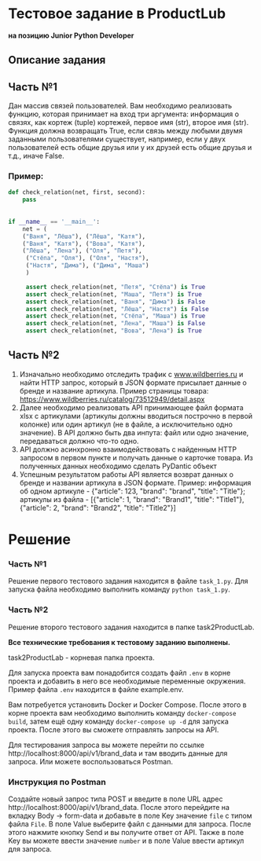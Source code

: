 # Тестовое задание в ProductLub 
**на позицию Junior Python Developer**


## Описание задания

## Часть №1

Дан массив связей пользователей. Вам необходимо реализовать функцию,
которая принимает на вход три аргумента: информация о связях, как кортеж (tuple)
кортежей, первое имя (str), второе имя (str). Функция должна возвращать True, если
связь между любыми двумя заданными пользователями существует, например, если у
двух пользователей есть общие друзья или у их друзей есть общие друзья и т.д., иначе
False.

### Пример:

```python
def check_relation(net, first, second):
    pass
    
    
if __name__ == '__main__':
    net = (
    ("Ваня", "Лёша"), ("Лёша", "Катя"),
    ("Ваня", "Катя"), ("Вова", "Катя"),
    ("Лёша", "Лена"), ("Оля", "Петя"),
     ("Стёпа", "Оля"), ("Оля", "Настя"),
     ("Настя", "Дима"), ("Дима", "Маша")
     )

     assert check_relation(net, "Петя", "Стёпа") is True
     assert check_relation(net, "Маша", "Петя") is True
     assert check_relation(net, "Ваня", "Дима") is False
     assert check_relation(net, "Лёша", "Настя") is False
     assert check_relation(net, "Стёпа", "Маша") is True
     assert check_relation(net, "Лена", "Маша") is False
     assert check_relation(net, "Вова", "Лена") is True
```

## Часть №2

1. Изначально необходимо отследить трафик с www.wildberries.ru и найти HTTP
запрос, который в JSON формате присылает данные о бренде и название
артикула. Пример страницы товара:
https://www.wildberries.ru/catalog/73512949/detail.aspx
2. Далее необходимо реализовать API принимающее файл формата xlsx с
артикулами (артикулы должны вводиться построчно в первой колонке) или
один артикул (не в файле, а исключительно одно значение). В API должно быть
два инпута: файл или одно значение, передаваться должно что-то одно.
3. API должно асинхронно взаимодействовать с найденным HTTP запросом в
первом пункте и получать данные о карточке товара. Из полученных данных
необходимо сделать PyDantic объект
4. Успешным результатом работы API является возврат данных о бренде и
названии артикула в JSON формате. Пример: информация об одном артикуле -
{"article": 123, "brand": "brand", "title": "Title"}; артикулы из файла - [{"article": 1,
"brand": "Brand1", "title": "Title1"}, {"article": 2, "brand": "Brand2", "title": "Title2"}]


# Решение

### Часть №1

  Решение первого тестового задания находится в файле `task_1.py`. Для запуска файла необходимо
    выполнить команду `python task_1.py`.
  

### Часть №2

  Решение второго тестового задания находится в папке task2ProductLab.

  **Все технические требования к тестовому заданию выполнены.**

  task2ProductLab - корневая папка проекта.

  Для запуска проекта вам понадобится создать файл `.env` в корне проекта и добавить в него
все необходимые переменные окружения. Пример файла `.env` находится в файле example.env.

  Вам потребуется установить Docker и Docker Compose. После этого в корне проекта
  вам необходимо выполнить команду `docker-compose build`, затем ещё одну команду `docker-compose up -d`
  для запуска проекта. После этого вы сможете отправлять запросы на API.

  Для тестирования запроса вы можете перейти по ссылке http://localhost:8000/api/v1/brand_data
  и там вводить данные для запроса. Или можете воспользоваться Postman.


  
### Инструкция по Postman

  Создайте новый запрос типа POST и введите в поле URL адрес http://localhost:8000/api/v1/brand_data.
    После этого перейдите на вкладку Body -> form-data и добавьте в поле Key значение `file`  с типом файла `File`.
    В поле Value выберите файл с данными для запроса. После этого нажмите кнопку Send и вы получите ответ от API.
    Также в поле Key вы можете ввести значение `number` и в поле Value ввести артикул для запроса.


  
  